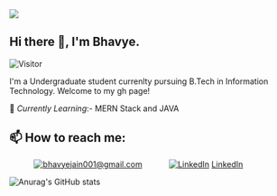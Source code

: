 <img src="https://cdn11.bigcommerce.com/s-ixtrkzisub/product_images/uploaded_images/banner-plant-trees.jpg"/>
 
## Hi there 👋, I'm Bhavye.
![Visitor](https://visitor-badge.laobi.icu/badge?page_id=bhavyejain001.bhavyejain001)

 I'm a Undergraduate student currenlty pursuing B.Tech in Information Technology. Welcome to my gh page! <br>

🌱 *Currently Learning*:- MERN Stack and JAVA <br>

## 📫 How to reach me: <br>
&nbsp;&nbsp;&nbsp;&nbsp;&nbsp;&nbsp;&nbsp;&nbsp;&nbsp;&nbsp;
<a href="mailto:bhavyejain001@gmail.com">![bhavyejain001@gmail.com](https://img.shields.io/badge/Gmail-D14836?style=for-the-badge&logo=gmail&logoColor=white)</a>
&nbsp;&nbsp;&nbsp;&nbsp;&nbsp;&nbsp;&nbsp;&nbsp;&nbsp;&nbsp;
<a href="<LinkedInURL>">![LinkedIn](https://img.shields.io/badge/LinkedIn-bhavye-jain-7a9b6218b?style=for-the-badge&logo=linkedin&logoColor=white)</a>
 [LinkedIn](https://www.linkedin.com/in/bhavye-jain-7a9b6218b)

<!-- 
![Bhavye GitHub stats](https://github-readme-stats.vercel.app/api?username=bhavyejain001&theme=merko_icons=true) -->
![Anurag's GitHub stats](https://github-readme-stats.vercel.app/api?username=bhavyejain001&show_icons=true&theme=radical)


